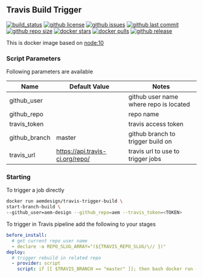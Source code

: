 ## Travis Build Trigger

[![build_status](https://travis-ci.org/aem-design/travis-build-trigger.svg?branch=master)](https://travis-ci.org/aem-design/travis-build-trigger) 
[![github license](https://img.shields.io/github/license/aem-design/travis-build-trigger)](https://github.com/aem-design/travis-build-trigger) 
[![github issues](https://img.shields.io/github/issues/aem-design/travis-build-trigger)](https://github.com/aem-design/travis-build-trigger) 
[![github last commit](https://img.shields.io/github/last-commit/aem-design/travis-build-trigger)](https://github.com/aem-design/travis-build-trigger) 
[![github repo size](https://img.shields.io/github/repo-size/aem-design/travis-build-trigger)](https://github.com/aem-design/travis-build-trigger) 
[![docker stars](https://img.shields.io/docker/stars/aemdesign/travis-build-trigger)](https://hub.docker.com/r/aemdesign/travis-build-trigger) 
[![docker pulls](https://img.shields.io/docker/pulls/aemdesign/travis-build-trigger)](https://hub.docker.com/r/aemdesign/travis-build-trigger) 
[![github release](https://img.shields.io/github/release/aem-design/travis-build-trigger)](https://github.com/aem-design/travis-build-trigger)

This is docker image based on [node:10](https://hub.docker.com/_/node)

### Script Parameters

Following parameters are available

| Name              | Default Value                 | Notes |
| ---               | ---                           | ---   |
| github_user       |                               | github user name where repo is located |
| github_repo       |                               | repo name |
| travis_token      |                               | travis access token |
| github_branch     | master                        | github branch to trigger build on |
| travis_url        | https://api.travis-ci.org/repo/  | travis url to use to trigger jobs |

### Starting

To trigger a job directly

```bash
docker run aemdesign/travis-trigger-build \
start-branch-build \
--github_user=aem-design --github_repo=aem --travis_token=<TOKEN>
``` 

To trigger in Travis pipeline add the following to your stages

```yaml
before_install:
  # get current repo user name
  - declare -a REPO_SLUG_ARRAY="(${TRAVIS_REPO_SLUG/\// })"
deploy:
  # trigger rebuild in related repo
  - provider: script
    script: if [[ $TRAVIS_BRANCH == "master" ]]; then bash docker run --rm aemdesign/travis-trigger-build start-branch-build --github_user=${REPO_SLUG_ARRAY[0]} --github_repo=aem --github_branch=${TRAVIS_BRANCH} --travis_token=${TRAVIS_TOKEN}; fi
```

